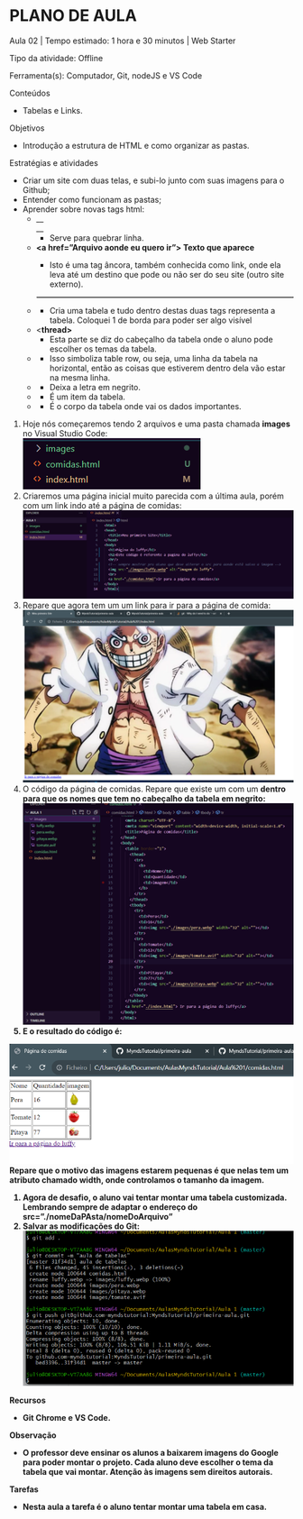 # __PLANO DE AULA__

Aula 02 | Tempo estimado: 1 hora e 30 minutos | Web Starter

Tipo da atividade: Offline

Ferramenta\(s\): Computador, Git, nodeJS e VS Code

Conteúdos

- Tabelas e Links\.

Objetivos

- Introdução a estrutura de HTML e como organizar as pastas\.

Estratégias e atividades

- Criar um site com duas telas, e subi\-lo junto com suas imagens para o Github;
- Entender como funcionam as pastas;
- Aprender sobre novas tags html: 
	- __<br> __
		- Serve para quebrar linha\.
	- __<a href=”Arquivo aonde eu quero ir”> Texto que aparece<a/>__
		- Isto é uma tag âncora, também conhecida como link, onde ela leva até um destino que pode ou não ser do seu site \(outro site externo\)\.
	- __<table border=”1”></table>__
		- Cria uma tabela e tudo dentro destas duas tags representa a tabela\. Coloquei 1 de borda para poder ser algo visível
	- <__thread> </thread>__
		- Esta parte se diz do cabeçalho da tabela onde o aluno pode escolher os temas da tabela\.
	- __<tr> </tr>__
		- Isso simboliza table row, ou seja, uma linha da tabela na horizontal, então as coisas que estiverem dentro dela vão estar na mesma linha\.
	- __<b> </b>__
		- Deixa a letra em negrito\.
	- __<td> </td>__
		- É um item da tabela\.
	- __<tbody> </tbody>__
		- É o corpo da tabela onde vai os dados importantes\.

1. Hoje nós começaremos tendo 2 arquivos e uma pasta chamada __images__ no Visual Studio Code:  
![](https://raw.githubusercontent.com/YanBarbosaLouzada/docx-to-md/master/imagens/img_1758290910315033600.png)
2. Criaremos uma página inicial muito parecida com a última aula, porém com um link indo até a página de comidas:![](https://raw.githubusercontent.com/YanBarbosaLouzada/docx-to-md/master/imagens/img_1758290910316035600.png)
3.  Repare que agora tem um um link para ir para a página de comida:![](https://raw.githubusercontent.com/YanBarbosaLouzada/docx-to-md/master/imagens/img_1758290910318037900.png)
4. O código da página de comidas\. Repare que existe um <thead> com um <b> dentro para que os nomes que tem no cabeçalho da tabela em negrito:  
![](https://raw.githubusercontent.com/YanBarbosaLouzada/docx-to-md/master/imagens/img_1758290910324033600.png)
5. E o resultado do código é:

![](https://raw.githubusercontent.com/YanBarbosaLouzada/docx-to-md/master/imagens/img_1758290910326036100.png)  
Repare que o motivo das imagens estarem pequenas é que nelas tem um atributo chamado __width__, onde controlamos o tamanho da imagem\.

1. Agora de desafio, o aluno vai tentar montar uma tabela customizada\. Lembrando sempre de adaptar o endereço do src=”\./nomeDaPAsta/nomeDoArquivo”
2. Salvar as modificações do Git:![](https://raw.githubusercontent.com/YanBarbosaLouzada/docx-to-md/master/imagens/img_1758290910328936600.png)

Recursos

- Git Chrome e VS Code\.

Observação

- O professor deve ensinar os alunos a baixarem imagens do Google para poder montar o projeto\. Cada aluno deve escolher o tema da tabela que vai montar\. Atenção às imagens sem direitos autorais\.

Tarefas

- Nesta aula a tarefa é o aluno tentar montar uma tabela em casa\.

